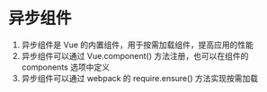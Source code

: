 # 异步组件

1. 异步组件是 Vue 的内置组件，用于按需加载组件，提高应用的性能
2. 异步组件可以通过 Vue.component() 方法注册，也可以在组件的 components 选项中定义
3. 异步组件可以通过 webpack 的 require.ensure() 方法实现按需加载

